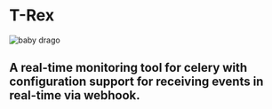 # T-Rex

![baby drago](../main/baby_dragon.jpeg)

## A real-time monitoring tool for celery with configuration support for receiving events in real-time via webhook.
